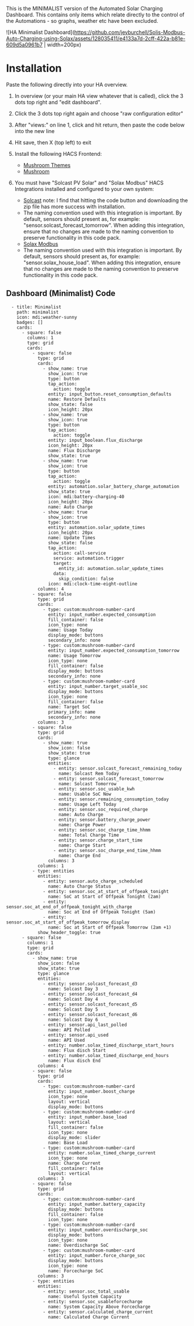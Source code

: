 This is the MINIMALIST version of the Automated Solar Charging Dashboard.  This contains only items which relate directly to the control of the Automations - so graphs, weather etc have been excluded.

![HA Minimalist Dashboard](https://github.com/jevburchell/Solis-Modbus-Auto-Charging-using-Solax/assets/128035411/e4133a7d-2cff-422a-b81e-609d5a0961b7 | width=200px)

# Installation

Paste the following directly into your HA overview.

1. In overview (or your main HA view whatever that is called), click the 3 dots top right and "edit dashboard".

2. Click the 3 dots top right again and choose "raw configuration editor"

3. After "views:" on line 1, click and hit return, then paste the code below into the new line

4. Hit save, then X (top left) to exit

5. Install the following HACS Frontend:
	* [Mushroom Themes](http://homeassistant.local:8123/hacs/repository/456201687)
	* [Mushroom](http://homeassistant.local:8123/hacs/repository/444350375)

6. You must have "Solcast PV Solar" and "Solax Modbus" HACS Integrations installed and configured to your own system:
	* [Solcast](https://github.com/oziee/ha-solcast-solar) note: I find that hitting the code button and downloading the zip file has more success with installation.
	- The naming convention used with this integration is important.  By default, sensors should present as, for example: "sensor.solcast_forecast_tomorrow".  When adding this integration, ensure that no changes are made to the naming convention to preserve functionality in this code pack.
	* [Solax Modbus](https://github.com/wills106/homeassistant-solax-modbus)
	- The naming convention used with this integration is important.  By default, sensors should present as, for example: "sensor.solax_house_load".  When adding this integration, ensure that no changes are made to the naming convention to preserve functionality in this code pack.


## Dashboard (Minimalist) Code
```
  - title: Minimalist
    path: minimalist
    icon: mdi:weather-sunny
    badges: []
    cards:
      - square: false
        columns: 1
        type: grid
        cards:
          - square: false
            type: grid
            cards:
              - show_name: true
                show_icon: true
                type: button
                tap_action:
                  action: toggle
                entity: input_button.reset_consumption_defaults
                name: Restore Defaults
                show_state: false
                icon_height: 20px
              - show_name: true
                show_icon: true
                type: button
                tap_action:
                  action: toggle
                entity: input_boolean.flux_discharge
                icon_height: 20px
                name: Flux Discharge
                show_state: true
              - show_name: true
                show_icon: true
                type: button
                tap_action:
                  action: toggle
                entity: automation.solar_battery_charge_automation
                show_state: true
                icon: mdi:battery-charging-40
                icon_height: 20px
                name: Auto Charge
              - show_name: true
                show_icon: true
                type: button
                entity: automation.solar_update_times
                icon_height: 20px
                name: Update Times
                show_state: false
                tap_action:
                  action: call-service
                  service: automation.trigger
                  target:
                    entity_id: automation.solar_update_times
                  data:
                    skip_condition: false
                icon: mdi:clock-time-eight-outline
            columns: 4
          - square: false
            type: grid
            cards:
              - type: custom:mushroom-number-card
                entity: input_number.expected_consumption
                fill_container: false
                icon_type: none
                name: Usage Today
                display_mode: buttons
                secondary_info: none
              - type: custom:mushroom-number-card
                entity: input_number.expected_consumption_tomorrow
                name: Usage Tomorrow
                icon_type: none
                fill_container: false
                display_mode: buttons
                secondary_info: none
              - type: custom:mushroom-number-card
                entity: input_number.target_usable_soc
                display_mode: buttons
                icon_type: none
                fill_container: false
                name: Target SoC
                primary_info: name
                secondary_info: none
            columns: 3
          - square: false
            type: grid
            cards:
              - show_name: true
                show_icon: false
                show_state: true
                type: glance
                entities:
                  - entity: sensor.solcast_forecast_remaining_today
                    name: Solcast Rem Today
                  - entity: sensor.solcast_forecast_tomorrow
                    name: Solcast Tomorrow
                  - entity: sensor.soc_usable_kwh
                    name: Usable SoC Now
                  - entity: sensor.remaining_consumption_today
                    name: Usage Left Today
                  - entity: sensor.soc_required_charge
                    name: Auto Charge
                  - entity: sensor.battery_charge_power
                    name: Charge Power
                  - entity: sensor.soc_charge_time_hhmm
                    name: Total Charge Time
                  - entity: sensor.charge_start_time
                    name: Charge Start
                  - entity: sensor.soc_charge_end_time_hhmm
                    name: Charge End
                columns: 3
            columns: 1
          - type: entities
            entities:
              - entity: sensor.auto_charge_scheduled
                name: Auto Charge Status
              - entity: sensor.soc_at_start_of_offpeak_tonight
                name: SoC at Start of Offpeak Tonight (2am)
              - entity: sensor.soc_at_end_of_offpeak_tonight_with_charge
                name: Soc at End of Offpeak Tonight (5am)
              - entity: sensor.soc_at_start_of_offpeak_tomorrow_display
                name: Soc at Start of Offpeak Tomorrow (2am +1)
            show_header_toggle: true
      - square: false
        columns: 1
        type: grid
        cards:
          - show_name: true
            show_icon: false
            show_state: true
            type: glance
            entities:
              - entity: sensor.solcast_forecast_d3
                name: Solcast Day 3
              - entity: sensor.solcast_forecast_d4
                name: Solcast Day 4
              - entity: sensor.solcast_forecast_d5
                name: Solcast Day 5
              - entity: sensor.solcast_forecast_d6
                name: Solcast Day 6
              - entity: sensor.api_last_polled
                name: API Polled
              - entity: sensor.api_used
                name: API Used
              - entity: number.solax_timed_discharge_start_hours
                name: Flux disch Start
              - entity: number.solax_timed_discharge_end_hours
                name: Flux disch End
            columns: 4
          - square: false
            type: grid
            cards:
              - type: custom:mushroom-number-card
                entity: input_number.boost_charge
                icon_type: none
                layout: vertical
                display_mode: buttons
              - type: custom:mushroom-number-card
                entity: input_number.base_load
                layout: vertical
                fill_container: false
                icon_type: none
                display_mode: slider
                name: Base Load
              - type: custom:mushroom-number-card
                entity: number.solax_timed_charge_current
                icon_type: none
                name: Charge Current
                fill_container: false
                layout: vertical
            columns: 3
          - square: false
            type: grid
            cards:
              - type: custom:mushroom-number-card
                entity: input_number.battery_capacity
                display_mode: buttons
                fill_container: false
                icon_type: none
              - type: custom:mushroom-number-card
                entity: input_number.overdischarge_soc
                display_mode: buttons
                icon_type: none
                name: Overdischarge SoC
              - type: custom:mushroom-number-card
                entity: input_number.force_charge_soc
                display_mode: buttons
                icon_type: none
                name: Forcecharge SoC
            columns: 3
          - type: entities
            entities:
              - entity: sensor.soc_total_usable
                name: Useful System Capacity
              - entity: sensor.soc_usableforcecharge
                name: System Capacity Above Forcecharge
              - entity: sensor.calculated_charge_current
                name: Calculated Charge Current
```
